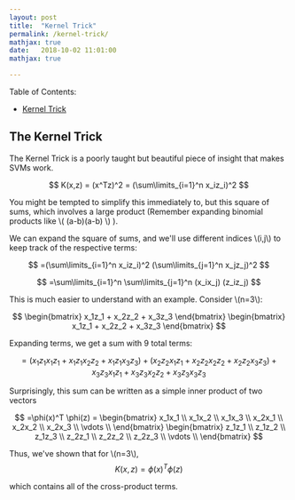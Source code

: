 ```yaml
---
layout: post
title:  "Kernel Trick"
permalink: /kernel-trick/
mathjax: true
date:   2018-10-02 11:01:00
mathjax: true

---
```

Table of Contents:
- [Kernel Trick](#rank)


## The Kernel Trick
The Kernel Trick is a poorly taught but beautiful piece of insight that makes SVMs work.

$$
K(x,z) = (x^Tz)^2 = (\sum\limits_{i=1}^n x_iz_i)^2
$$

You might be tempted to simplify this immediately to, but this square of sums, which involves a large product (Remember expanding binomial products like \\( (a-b)(a-b) \\) ).

We can expand the square of sums, and we'll use different indices \\(i,j\\) to keep track of the respective terms:

$$
=(\sum\limits_{i=1}^n x_iz_i)^2 (\sum\limits_{j=1}^n x_jz_j)^2
$$

$$
=\sum\limits_{i=1}^n \sum\limits_{j=1}^n (x_ix_j) (z_iz_j)
$$


This is much easier to understand with an example. Consider \\(n=3\\):

$$
\begin{bmatrix} x_1z_1 + x_2z_2 + x_3z_3 \end{bmatrix} \begin{bmatrix} x_1z_1 + x_2z_2 + x_3z_3 \end{bmatrix}
$$

Expanding terms, we get a sum with 9 total terms:

$$ 
= (x_1z_1x_1z_1 +  x_1z_1x_2z_2 + x_1z_1x_3z_3) + (x_2z_2 x_1z_1 +  x_2z_2 x_2z_2 +   x_2z_2x_3z_3) +  x_3z_3x_1z_1 + x_3z_3x_2z_2 + x_3z_3x_3z_3
$$

Surprisingly, this sum can be written as a simple inner product of two vectors

$$
=\phi(x)^T \phi(z) = \begin{bmatrix} x_1x_1  \\ x_1x_2 \\ x_1x_3 \\ x_2x_1 \\ x_2x_2 \\ x_2x_3  \\ \vdots  \\ \end{bmatrix} \begin{bmatrix} z_1z_1  \\ z_1z_2 \\ z_1z_3 \\ z_2z_1 \\ z_2z_2 \\ z_2z_3  \\ \vdots  \\ \end{bmatrix}
$$

Thus, we've shown that for \\(n=3\\),
$$
K(x,z) = \phi(x)^T \phi(z)
$$

which contains all of the cross-product terms.

